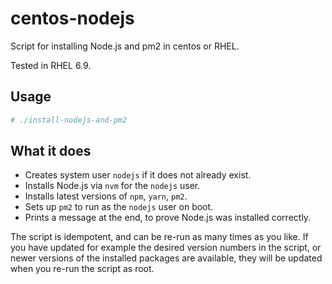 # centos-nodejs

Script for installing Node.js and pm2 in centos or RHEL.

Tested in RHEL 6.9.

## Usage

```bash
# ./install-nodejs-and-pm2
```

## What it does

 * Creates system user `nodejs` if it does not already exist.
 * Installs Node.js via `nvm` for the `nodejs` user.
 * Installs latest versions of `npm`, `yarn`, `pm2`.
 * Sets up `pm2` to run as the `nodejs` user on boot.
 * Prints a message at the end, to prove Node.js was installed correctly.

The script is idempotent, and can be re-run as many times as you like.
If you have updated for example the desired version numbers in the script,
or newer versions of the installed packages are available, they will be
updated when you re-run the script as root.

